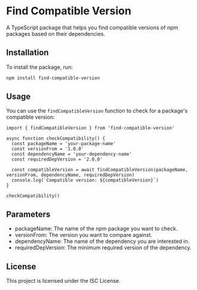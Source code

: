 # Find Compatible Version

A TypeScript package that helps you find compatible versions of npm packages based on their dependencies.

## Installation

To install the package, run:

```bash
npm install find-compatible-version
```

## Usage

You can use the `findCompatibleVersion` function to check for a package's compatible version:

```tsx
import { findCompatibleVersion } from 'find-compatible-version'

async function checkCompatibility() {
  const packageName = 'your-package-name'
  const versionFrom = '1.0.0'
  const dependencyName = 'your-dependency-name'
  const requiredDepVersion = '2.0.0'

  const compatibleVersion = await findCompatibleVersion(packageName, versionFrom, dependencyName, requiredDepVersion)
  console.log(`Compatible version: ${compatibleVersion}`)
}

checkCompatibility()
```

## Parameters

- packageName: The name of the npm package you want to check.
- versionFrom: The version you want to compare against.
- dependencyName: The name of the dependency you are interested in.
- requiredDepVersion: The minimum required version of the dependency.

## License

This project is licensed under the ISC License.

